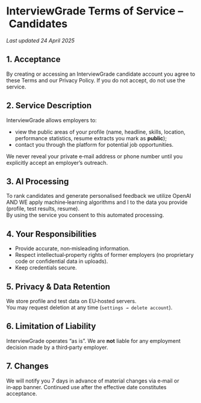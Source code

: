 # InterviewGrade Terms of Service – **Candidates**

_Last updated 24 April 2025_

## 1.  Acceptance  
By creating or accessing an InterviewGrade candidate account you agree to
these Terms and our Privacy Policy. If you do not accept, do not use the
service.

## 2.  Service Description  
InterviewGrade allows employers to:

* view the public areas of your profile (name, headline, skills, location,  
  performance statistics, resume extracts you mark as **public**);
* contact you through the platform for potential job opportunities.

We never reveal your private e‑mail address or phone number until you
explicitly accept an employer’s outreach.

## 3.  AI Processing  
To rank candidates and generate personalised feedback we utilize OpenAI AND WE  apply machine‑learning algorithms and I to the data you provide (profile, test results, resume).  
By using the service you consent to this automated processing.

## 4.  Your Responsibilities  

* Provide accurate, non‑misleading information.  
* Respect intellectual‑property rights of former employers (no proprietary
  code or confidential data in uploads).  
* Keep credentials secure.

## 5.  Privacy & Data Retention  
We store profile and test data on EU‑hosted servers.  
You may request deletion at any time (`settings → delete account`).

## 6.  Limitation of Liability  
InterviewGrade operates “as is”. We are **not** liable for any employment
decision made by a third‑party employer.

## 7.  Changes  
We will notify you 7 days in advance of material changes via e‑mail or in‑app
banner. Continued use after the effective date constitutes acceptance.
